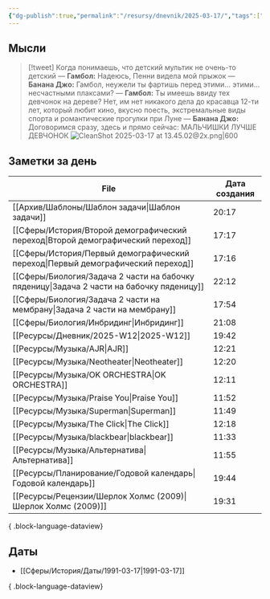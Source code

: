 ```yaml
---
{"dg-publish":true,"permalink":"/resursy/dnevnik/2025-03-17/","tags":["Ежедневнаязаметка"]}
---
```


## Мысли
> [!tweet] Когда понимаешь, что детский мультик не очень-то детский
> — **Гамбол:** Надеюсь, Пенни видела мой прыжок 
> — **Банана Джо:** Гамбол, неужели ты фартишь перед этими... этими... несчастными плаксами?
> — **Гамбол:** Ты имеешь ввиду тех девчонок на дереве? Нет, им нет никакого дела до красавца 12-ти лет, который любит кино, вкусно поесть, экстремальные виды спорта и романтические прогулки при Луне 
> — **Банана Джо:** Договоримся сразу, здесь и прямо сейчас: МАЛЬЧИШКИ ЛУЧШЕ ДЕВЧОНОК
>![CleanShot 2025-03-17 at 13.45.02@2x.png|600](/img/user/%D0%90%D1%80%D1%85%D0%B8%D0%B2/%D0%9A%D1%8D%D1%88/CleanShot%202025-03-17%20at%2013.45.02@2x.png)
## Заметки за день
| File                                                                                         | Дата создания |
| -------------------------------------------------------------------------------------------- | ------------- |
| [[Архив/Шаблоны/Шаблон задачи\|Шаблон задачи]]                                            | 20:17         |
| [[Сферы/История/Второй демографический переход\|Второй демографический переход]]          | 17:17         |
| [[Сферы/История/Первый демографический переход\|Первый демографический переход]]          | 17:16         |
| [[Сферы/Биология/Задача 2 части на бабочку пяденицу\|Задача 2 части на бабочку пяденицу]] | 22:12         |
| [[Сферы/Биология/Задача 2 части на мембрану\|Задача 2 части на мембрану]]                 | 17:54         |
| [[Сферы/Биология/Инбридинг\|Инбридинг]]                                                   | 21:08         |
| [[Ресурсы/Дневник/2025-W12\|2025-W12]]                                                    | 19:42         |
| [[Ресурсы/Музыка/AJR\|AJR]]                                                               | 12:21         |
| [[Ресурсы/Музыка/Neotheater\|Neotheater]]                                                 | 12:20         |
| [[Ресурсы/Музыка/OK ORCHESTRA\|OK ORCHESTRA]]                                             | 12:11         |
| [[Ресурсы/Музыка/Praise You\|Praise You]]                                                 | 11:52         |
| [[Ресурсы/Музыка/Superman\|Superman]]                                                     | 11:49         |
| [[Ресурсы/Музыка/The Click\|The Click]]                                                   | 12:18         |
| [[Ресурсы/Музыка/blackbear\|blackbear]]                                                   | 11:33         |
| [[Ресурсы/Музыка/Альтернатива\|Альтернатива]]                                             | 11:55         |
| [[Ресурсы/Планирование/Годовой календарь\|Годовой календарь]]                             | 19:44         |
| [[Ресурсы/Рецензии/Шерлок Холмс (2009)\|Шерлок Холмс (2009)]]                             | 19:31         |

{ .block-language-dataview}
## Даты
- [[Сферы/История/Даты/1991-03-17\|1991-03-17]]

{ .block-language-dataview}

